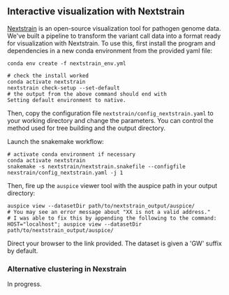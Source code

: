 ## Interactive visualization with Nextstrain
[Nextstrain](https://nextstrain.org/) is an open-source visualization tool for pathogen genome data. We've built a pipeline to transform the variant call data into a format ready for visualization with Nextstrain. To use this, first install the program and dependencies in a new conda environment from the provided yaml file:
```
conda env create -f nextstrain_env.yml

# check the install worked
conda activate nextstrain
nextstrain check-setup --set-default
# the output from the above command should end with 
Setting default environment to native.
```
Then, copy the configuration file `nextstrain/config_nextstrain.yaml` to your working directory and change the parameters. You can control the method used for tree building and the output directory. 

Launch the snakemake workflow: 
```
# activate conda environment if necessary
conda activate nextstrain
snakemake -s nextstrain/nextstrain.snakefile --configfile nexstrain/config_nextstrain.yaml -j 1
```

Then, fire up the `auspice` viewer tool with the auspice path in your output directory:
```
auspice view --datasetDir path/to/nextstrain_output/auspice/
# You may see an error message about "XX is not a valid address."
# I was able to fix this by appending the following to the command:
HOST="localhost"; auspice view --datasetDir path/to/nextstrain_output/auspice/
```
Direct your browser to the link provided. The dataset is given a 'GW' suffix by default.

### Alternative clustering in Nexstrain
In progress. 
